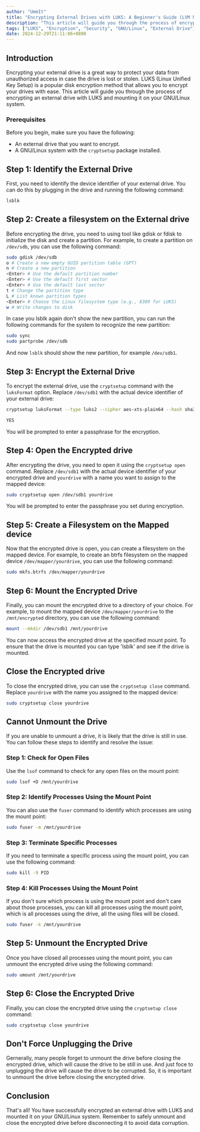 ```yaml
---
author: "UmmIt"
title: "Encrypting External Drives with LUKS: A Beginner's Guide (LVM Not Included)"
description: "This article will guide you through the process of encrypting an external drive with LUKS and mounting it on your GNU/Linux system."
tags: ["LUKS", "Encryption", "Security", "GNU/Linux", "External Drive"] 
date: 2024-12-29T21:11:06+0800
---
```


## Introduction

Encrypting your external drive is a great way to protect your data from unauthorized access in case the drive is lost or stolen. LUKS (Linux Unified Key Setup) is a popular disk encryption method that allows you to encrypt your drives with ease. This article will guide you through the process of encrypting an external drive with LUKS and mounting it on your GNU/Linux system.

### Prerequisites

Before you begin, make sure you have the following:

- An external drive that you want to encrypt.
- A GNU/Linux system with the `cryptsetup` package installed.

## Step 1: Identify the External Drive

First, you need to identify the device identifier of your external drive. You can do this by plugging in the drive and running the following command:

```bash
lsblk
```

## Step 2: Create a filesystem on the External drive

Before encrypting the drive, you need to using tool like gdisk or fdisk to initialize the disk and create a partition. For example, to create a partition on `/dev/sdb`, you can use the following command:

```bash
sudo gdisk /dev/sdb
o # Create a new empty GUID partition table (GPT)
n # Create a new partition
<Enter> # Use the default partition number
<Enter> # Use the default first sector
<Enter> # Use the default last sector
t # Change the partition type
L # List known partition types
<Enter> # Choose the Linux filesystem type (e.g., 8309 for LUKS)
w # Write changes to disk
```

In case you lsblk again don't show the new partition, you can run the following commands for the system to recognize the new partition:

```bash
sudo sync
sudo partprobe /dev/sdb
```

And now `lsblk` should show the new partition, for example `/dev/sdb1`.

## Step 3: Encrypt the External Drive

To encrypt the external drive, use the `cryptsetup` command with the `luksFormat` option. Replace `/dev/sdb1` with the actual device identifier of your external drive:

```bash
cryptsetup luksFormat --type luks2 --cipher aes-xts-plain64 --hash sha256 --iter-time 10000 --key-size 256 --pbkdf argon2id --use-urandom --verify-passphrase /dev/sdb1

YES
```

You will be prompted to enter a passphrase for the encryption.

## Step 4: Open the Encrypted drive

After encrypting the drive, you need to open it using the `cryptsetup open` command. Replace `/dev/sdb1` with the actual device identifier of your encrypted drive and `yourdrive` with a name you want to assign to the mapped device:

```bash
sudo cryptsetup open /dev/sdb1 yourdrive
```

You will be prompted to enter the passphrase you set during encryption.

## Step 5: Create a Filesystem on the Mapped device

Now that the encrypted drive is open, you can create a filesystem on the mapped device. For example, to create an btrfs filesystem on the mapped device `/dev/mapper/yourdrive`, you can use the following command:

```bash
sudo mkfs.btrfs /dev/mapper/yourdrive
```

## Step 6: Mount the Encrypted Drive

Finally, you can mount the encrypted drive to a directory of your choice. For example, to mount the mapped device `/dev/mapper/yourdrive` to the `/mnt/encrypted` directory, you can use the following command:

```bash
mount --mkdir /dev/sdb1 /mnt/yourdrive
```

You can now access the encrypted drive at the specified mount point. To ensure that the drive is mounted you can type 'lsblk' and see if the drive is mounted.


## Close the Encrypted drive

To close the encrypted drive, you can use the `cryptsetup close` command. Replace `yourdrive` with the name you assigned to the mapped device:

```bash
sudo cryptsetup close yourdrive
```

## Cannot Unmount the Drive

If you are unable to unmount a drive, it is likely that the drive is still in use. You can follow these steps to identify and resolve the issue:

### Step 1: Check for Open Files

Use the `lsof` command to check for any open files on the mount point:

```bash
sudo lsof +D /mnt/yourdrive
```

### Step 2: Identify Processes Using the Mount Point

You can also use the `fuser` command to identify which processes are using the mount point:

```bash
sudo fuser -m /mnt/yourdrive
```

### Step 3: Terminate Specific Processes

If you need to terminate a specific process using the mount point, you can use the following command:

```bash
sudo kill -9 PID
```

### Step 4: Kill Processes Using the Mount Point

If you don't sure which process is using the mount point and don't care about those processes, you can kill all processes using the mount point, which is all processes using the drive, all the using files will be closed.

```bash
sudo fuser -k /mnt/yourdrive
```

## Step 5: Unmount the Encrypted Drive

Once you have closed all processes using the mount point, you can unmount the encrypted drive using the following command:

```bash
sudo umount /mnt/yourdrive
```

## Step 6: Close the Encrypted Drive

Finally, you can close the encrypted drive using the `cryptsetup close` command:

```bash
sudo cryptsetup close yourdrive
```

## Don't Force Unplugging the Drive

Gernerally, many people forget to unmount the drive before closing the encrypted drive, which will cause the drive to be still in use. And just foce to unplugging the drive will cause the drive to be corrupted. So, it is important to unmount the drive before closing the encrypted drive.

## Conclusion

That's all! You have successfully encrypted an external drive with LUKS and mounted it on your GNU/Linux system. Remember to safely unmount and close the encrypted drive before disconnecting it to avoid data corruption.
